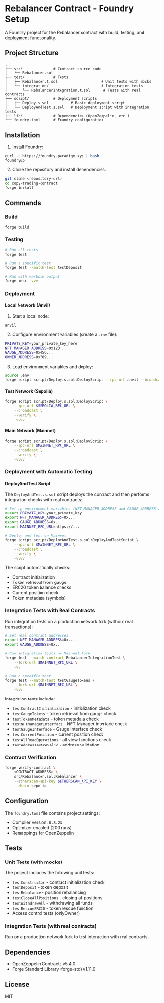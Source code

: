 # Rebalancer Contract - Foundry Setup

A Foundry project for the Rebalancer contract with build, testing, and deployment functionality.

## Project Structure

```
.
├── src/              # Contract source code
│   └── Rebalancer.sol
├── test/             # Tests
│   ├── Rebalancer.t.sol                    # Unit tests with mocks
│   └── integration/                        # Integration tests
│       └── RebalancerIntegration.t.sol      # Tests with real contracts
├── script/           # Deployment scripts
│   ├── Deploy.s.sol          # Basic deployment script
│   └── DeployAndTest.s.sol   # Deployment script with integration tests
├── lib/              # Dependencies (OpenZeppelin, etc.)
└── foundry.toml      # Foundry configuration
```

## Installation

1. Install Foundry:
```bash
curl -L https://foundry.paradigm.xyz | bash
foundryup
```

2. Clone the repository and install dependencies:
```bash
git clone <repository-url>
cd copy-trading-contract
forge install
```

## Commands

### Build

```bash
forge build
```

### Testing

```bash
# Run all tests
forge test

# Run a specific test
forge test --match-test testDeposit

# Run with verbose output
forge test -vvv
```

### Deployment

#### Local Network (Anvil)

1. Start a local node:
```bash
anvil
```

2. Configure environment variables (create a `.env` file):
```bash
PRIVATE_KEY=your_private_key_here
NFT_MANAGER_ADDRESS=0x123...
GAUGE_ADDRESS=0x456...
OWNER_ADDRESS=0x789...
```

3. Load environment variables and deploy:
```bash
source .env
forge script script/Deploy.s.sol:DeployScript --rpc-url anvil --broadcast
```

#### Test Network (Sepolia)

```bash
forge script script/Deploy.s.sol:DeployScript \
    --rpc-url $SEPOLIA_RPC_URL \
    --broadcast \
    --verify \
    -vvvv
```

#### Main Network (Mainnet)

```bash
forge script script/Deploy.s.sol:DeployScript \
    --rpc-url $MAINNET_RPC_URL \
    --broadcast \
    --verify \
    -vvvv
```

### Deployment with Automatic Testing

#### DeployAndTest Script

The `DeployAndTest.s.sol` script deploys the contract and then performs integration checks with real contracts:

```bash
# Set up environment variables (NFT_MANAGER_ADDRESS and GAUGE_ADDRESS are required)
export PRIVATE_KEY=your_private_key
export NFT_MANAGER_ADDRESS=0x...
export GAUGE_ADDRESS=0x...
export MAINNET_RPC_URL=https://...

# Deploy and test on Mainnet
forge script script/DeployAndTest.s.sol:DeployAndTestScript \
    --rpc-url $MAINNET_RPC_URL \
    --broadcast \
    --verify \
    -vvvv
```

The script automatically checks:
- Contract initialization
- Token retrieval from gauge
- ERC20 token balance checks
- Current position check
- Token metadata (symbols)

### Integration Tests with Real Contracts

Run integration tests on a production network fork (without real transactions):

```bash
# Set real contract addresses
export NFT_MANAGER_ADDRESS=0x...
export GAUGE_ADDRESS=0x...

# Run integration tests on Mainnet fork
forge test --match-contract RebalancerIntegrationTest \
    --fork-url $MAINNET_RPC_URL \
    -vv

# Run a specific test
forge test --match-test testGaugeTokens \
    --fork-url $MAINNET_RPC_URL \
    -vvv
```

Integration tests include:
- `testContractInitialization` - initialization check
- `testGaugeTokens` - token retrieval from gauge check
- `testTokenMetadata` - token metadata check
- `testNFTManagerInterface` - NFT Manager interface check
- `testGaugeInterface` - Gauge interface check
- `testCurrentPosition` - current position check
- `testAllReadOperations` - all view functions check
- `testAddressesAreValid` - address validation

### Contract Verification

```bash
forge verify-contract \
    <CONTRACT_ADDRESS> \
    src/Rebalancer.sol:Rebalancer \
    --etherscan-api-key $ETHERSCAN_API_KEY \
    --chain sepolia
```

## Configuration

The `foundry.toml` file contains project settings:
- Compiler version: `0.8.28`
- Optimizer enabled (200 runs)
- Remappings for OpenZeppelin

## Tests

### Unit Tests (with mocks)

The project includes the following unit tests:
- `testConstructor` - contract initialization check
- `testDeposit` - token deposit
- `testRebalance` - position rebalancing
- `testCloseAllPositions` - closing all positions
- `testWithdrawAll` - withdrawing all funds
- `testRescueERC20` - token rescue function
- Access control tests (onlyOwner)

### Integration Tests (with real contracts)

Run on a production network fork to test interaction with real contracts.

## Dependencies

- OpenZeppelin Contracts v5.4.0
- Forge Standard Library (forge-std) v1.11.0

## License

MIT
